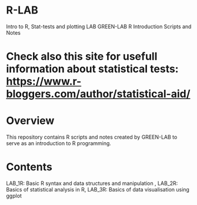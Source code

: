 # R-LAB
Intro to R, Stat-tests and plotting LAB 
GREEN-LAB R Introduction Scripts and Notes
# Check also this site for usefull information about statistical tests: https://www.r-bloggers.com/author/statistical-aid/
# Overview
This repository contains R scripts and notes created by GREEN-LAB to serve as an introduction to R programming. 
# Contents
LAB_1R: Basic R syntax and data structures and manipulation ,
LAB_2R: Basics of statistical analysis in R,
LAB_3R: Basics of data visualisation using ggplot 
